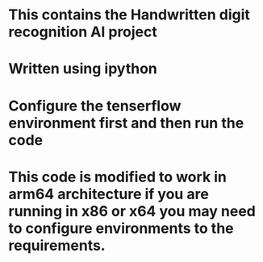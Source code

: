 # This contains the Handwritten digit recognition AI project
# Written using ipython
# Configure the tenserflow environment first and then run the code
# This code is modified to work in arm64 architecture if you are running in x86 or x64 you may need to configure environments to the requirements.
